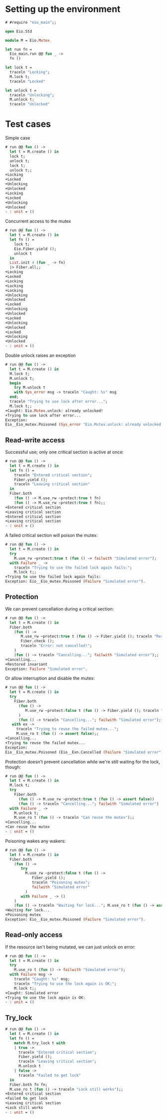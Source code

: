 # Setting up the environment

```ocaml
# #require "eio_main";;
```

```ocaml
open Eio.Std

module M = Eio.Mutex

let run fn =
  Eio_main.run @@ fun _ ->
  fn ()

let lock t =
  traceln "Locking";
  M.lock t;
  traceln "Locked"

let unlock t =
  traceln "Unlocking";
  M.unlock t;
  traceln "Unlocked"
```

# Test cases

Simple case

```ocaml
# run @@ fun () ->
  let t = M.create () in
  lock t;
  unlock t;
  lock t;
  unlock t;;
+Locking
+Locked
+Unlocking
+Unlocked
+Locking
+Locked
+Unlocking
+Unlocked
- : unit = ()
```

Concurrent access to the mutex


```ocaml
# run @@ fun () ->
  let t = M.create () in
  let fn () = 
    lock t;
    Eio.Fiber.yield ();
    unlock t
  in
  List.init 4 (fun _ -> fn)
  |> Fiber.all;;
+Locking
+Locked
+Locking
+Locking
+Locking
+Unlocking
+Unlocked
+Locked
+Unlocking
+Unlocked
+Locked
+Unlocking
+Unlocked
+Locked
+Unlocking
+Unlocked
- : unit = ()
```

Double unlock raises an exception

```ocaml
# run @@ fun () ->
  let t = M.create () in
  M.lock t;
  M.unlock t;
  begin
    try M.unlock t
    with Sys_error msg -> traceln "Caught: %s" msg
  end;
  traceln "Trying to use lock after error...";
  M.lock t;;
+Caught: Eio.Mutex.unlock: already unlocked!
+Trying to use lock after error...
Exception:
Eio__Eio_mutex.Poisoned (Sys_error "Eio.Mutex.unlock: already unlocked!").
```

## Read-write access

Successful use; only one critical section is active at once:

```ocaml
# run @@ fun () ->
  let t = M.create () in
  let fn () =
    traceln "Entered critical section";
    Fiber.yield ();
    traceln "Leaving critical section"
  in
  Fiber.both
    (fun () -> M.use_rw ~protect:true t fn)
    (fun () -> M.use_rw ~protect:true t fn);;
+Entered critical section
+Leaving critical section
+Entered critical section
+Leaving critical section
- : unit = ()
```

A failed critical section will poison the mutex:

```ocaml
# run @@ fun () ->
  let t = M.create () in
  try
    M.use_rw ~protect:true t (fun () -> failwith "Simulated error");
  with Failure _ ->
    traceln "Trying to use the failed lock again fails:";
    M.lock t;;
+Trying to use the failed lock again fails:
Exception: Eio__Eio_mutex.Poisoned (Failure "Simulated error").
```

## Protection

We can prevent cancellation during a critical section:

```ocaml
# run @@ fun () ->
  let t = M.create () in
  Fiber.both
    (fun () ->
       M.use_rw ~protect:true t (fun () -> Fiber.yield (); traceln "Restored invariant");
       Fiber.check ();
       traceln "Error: not cancelled!";
    )
    (fun () -> traceln "Cancelling..."; failwith "Simulated error");;
+Cancelling...
+Restored invariant
Exception: Failure "Simulated error".
```

Or allow interruption and disable the mutex:

```ocaml
# run @@ fun () ->
  let t = M.create () in
  try
    Fiber.both
      (fun () ->
         M.use_rw ~protect:false t (fun () -> Fiber.yield (); traceln "Restored invariant")
      )
      (fun () -> traceln "Cancelling..."; failwith "Simulated error");
   with ex ->
     traceln "Trying to reuse the failed mutex...";
     M.use_ro t (fun () -> assert false);;
+Cancelling...
+Trying to reuse the failed mutex...
Exception:
Eio__Eio_mutex.Poisoned (Eio__Exn.Cancelled (Failure "Simulated error")).
```

Protection doesn't prevent cancellation while we're still waiting for the lock, though:

```ocaml
# run @@ fun () ->
  let t = M.create () in
  M.lock t;
  try
    Fiber.both
      (fun () -> M.use_rw ~protect:true t (fun () -> assert false))
      (fun () -> traceln "Cancelling..."; failwith "Simulated error")
  with Failure _ ->
    M.unlock t;
    M.use_ro t (fun () -> traceln "Can reuse the mutex");;
+Cancelling...
+Can reuse the mutex
- : unit = ()
```

Poisoning wakes any wakers:

```ocaml
# run @@ fun () ->
  let t = M.create () in
  Fiber.both
    (fun () ->
       try
         M.use_rw ~protect:false t (fun () ->
            Fiber.yield ();
            traceln "Poisoning mutex";
            failwith "Simulated error"
         )
       with Failure _ -> ()
    )
    (fun () -> traceln "Waiting for lock..."; M.use_ro t (fun () -> assert false));;
+Waiting for lock...
+Poisoning mutex
Exception: Eio__Eio_mutex.Poisoned (Failure "Simulated error").
```


## Read-only access

If the resource isn't being mutated, we can just unlock on error:

```ocaml
# run @@ fun () ->
  let t = M.create () in
  try
    M.use_ro t (fun () -> failwith "Simulated error");
  with Failure msg ->
    traceln "Caught: %s" msg;
    traceln "Trying to use the lock again is OK:";
    M.lock t;;
+Caught: Simulated error
+Trying to use the lock again is OK:
- : unit = ()
```

## Try_lock

```ocaml
# run @@ fun () ->
  let t = M.create () in
  let fn () =
    match M.try_lock t with
    | true ->
      traceln "Entered critical section";
      Fiber.yield ();
      traceln "Leaving critical section";
      M.unlock t
    | false ->
      traceln "Failed to get lock"
  in
  Fiber.both fn fn;
  M.use_ro t (fun () -> traceln "Lock still works");;
+Entered critical section
+Failed to get lock
+Leaving critical section
+Lock still works
- : unit = ()
```
